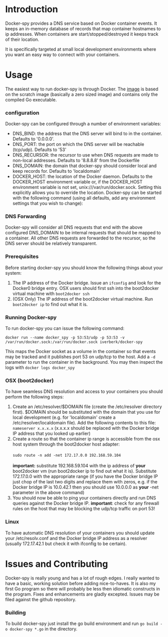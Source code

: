 # Introduction

Docker-spy provides a DNS service based on Docker container events. It keeps an in-memory database of records that map container hostnames to ip addresses. When containers are start/stopped/destroyed it keeps track of their location.

It is specifically targeted at small local development environments where you want an easy way to connect with your containers.

# Usage

The easiest way to run docker-spy is through Docker. The [image](https://registry.hub.docker.com/u/iverberk/docker-spy/) is based on the scratch image (basically a zero sized image) and contains only the compiled Go executable. 

### configuration

Docker-spy can be configured through a number of environment variables:

* DNS_BIND: the address that the DNS server will bind to in the container. Defaults to '0.0.0.0'.
* DNS_PORT: the port on which the DNS server will be reachable (tcp/udp). Defaults to '53'
* DNS_RECURSOR: the recursor to use when DNS requests are made to non-local addresses. Defaults to '8.8.8.8' from the Dockerfile
* DNS_DOMAIN: the domain that docker-spy should consider local and keep records for. Defaults to 'localdomain'
* DOCKER_HOST: the location of the Docker daemon. Defaults to the DOCKER_HOST environment variable or, if the DOCKER_HOST environment variable is not set, unix:///var/run/docker.sock. Setting this explicitly allows you to override the location.
Docker-spy can be started with the following command (using all defaults, add any environment settings that you wish to change):

### DNS Forwarding

Docker-spy will consider all DNS requests that end with the above configured DNS_DOMAIN to be internal requests that should be mapped to a container. All other DNS requests are forwarded to the recursor, so the DNS server should be relatively transparent.

### Prerequisites

Before starting docker-spy you should know the following things about your system:

1. The IP address of the Docker bridge. Issue an ```ifconfig``` and look for the Docker0 bridge entry. OSX users should first ssh into the boot2docker virtual machine with ```boot2docker ssh```
2. (OSX Only) The IP address of the boot2docker virtual machine. Run ```boot2docker ip``` to find out what it is.

### Running Docker-spy
To run docker-spy you can issue the following command:

```
docker run --name docker_spy -p 53:53/udp -p 53:53 -v /var/run/docker.sock:/var/run/docker.sock iverberk/docker-spy
```

This maps the Docker socket as a volume in the container so that events may be tracked and it publishes port 53 on udp/tcp to the host. Add a ```-d``` parameter to run the container in the background. You may then inspect the logs with ```docker logs docker_spy```

### OSX (boot2docker)

To have seamless DNS resolution and access to your containers you should perform the following steps:

1. Create an /etc/resolver/$DOMAIN file (create the /etc/resolver directory first). $DOMAIN should be substituted with the domain that you use for local development (e.g. for 'localdomain' create a /etc/resolver/localdomain file). Add the following contents to this file: ```nameserver x.x.x.x``` (x.x.x.x should be replaced with the Docker bridge IP address that you looked up earlier)
2. Create a route so that the container ip range is accessible from the osx host system through the boot2docker host adapter: <br><br>```sudo route -n add -net 172.17.0.0 192.168.59.104```<br><br>**important:** substitute 192.168.59.104 with the ip address of **your** boot2docker vm (run boot2docker ip to find out what it is). Substitute 172.17.0.0 with the appropriate range (if you have the Docker bridge IP just chop of the last two digits and replace them with zeros, e.g. if the Docker bridge IP is 10.0.42.1 then you should use 10.0.0.0 as **your** -net parameter in the above command)
3. You should now be able to ping your containers directly and run DNS queries against the Docker bridge IP. **important**: check for any firewall rules on the host that may be blocking the udp/tcp traffic on port 53!

### Linux

To have automatic DNS resolution of your containers you should update your /etc/resolv.conf and the Docker bridge IP address as a resolver (usually 172.17.42.1 but check it with ifconfig to be certain).

# Issues and Contributing

Docker-spy is really young and has a lot of rough edges. I really wanted to have a basic, working solution before adding nice-to-haves. It is also my first Go program so there will probably be less then idiomatic constructs in the program. Fixes and enhancements are gladly excepted. Issues may be filed against the github repository.

### Building

To build docker-spy just install the go build environment and run ```go build -o docker-spy *.go``` in the directory.